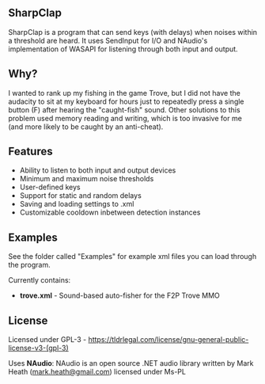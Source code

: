 ## SharpClap

SharpClap is a program that can send keys (with delays) when noises within a threshold are heard. It uses SendInput for I/O and NAudio's implementation of WASAPI for listening through both input and output.

## Why?

I wanted to rank up my fishing in the game Trove, but I did not have the audacity to sit at my keyboard for hours just to repeatedly press a single button (F) after hearing the "caught-fish" sound. Other solutions to this problem used memory reading and writing, which is too invasive for me (and more likely to be caught by an anti-cheat). 

## Features

* Ability to listen to both input and output devices
* Minimum and maximum noise thresholds
* User-defined keys
* Support for static and random delays
* Saving and loading settings to .xml
* Customizable cooldown inbetween detection instances

## Examples

See the folder called "Examples" for example xml files you can load through the program.

Currently contains:
* **trove.xml** - Sound-based auto-fisher for the F2P Trove MMO

## License

Licensed under GPL-3 - https://tldrlegal.com/license/gnu-general-public-license-v3-(gpl-3)

Uses **NAudio**: NAudio is an open source .NET audio library written by Mark Heath (mark.heath@gmail.com) licensed under Ms-PL
